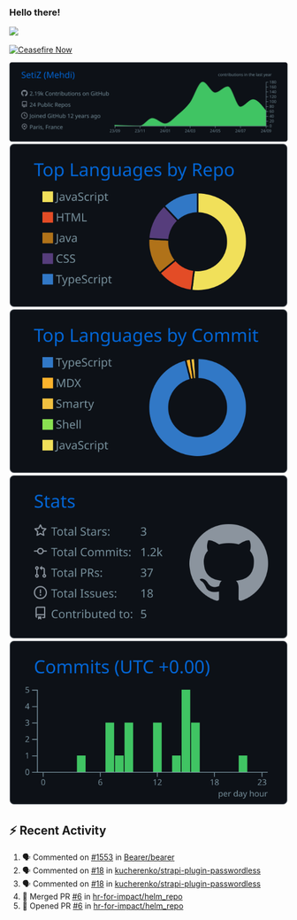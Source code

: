 ### Hello there!
![](https://gifdb.com/images/high/obi-wan-kenobi-well-hello-there-hzgui7yr5ketac2c.webp)

[![Ceasefire Now](https://badge.techforpalestine.org/default)](https://techforpalestine.org/learn-more)

![](https://raw.githubusercontent.com/SetiZ/SetiZ/master/profile-summary-card-output/github_dark/0-profile-details.svg)
![](https://raw.githubusercontent.com/SetiZ/SetiZ/master/profile-summary-card-output/github_dark/1-repos-per-language.svg)
![](https://raw.githubusercontent.com/SetiZ/SetiZ/master/profile-summary-card-output/github_dark/2-most-commit-language.svg)
![](https://raw.githubusercontent.com/SetiZ/SetiZ/master/profile-summary-card-output/github_dark/3-stats.svg)
![](https://raw.githubusercontent.com/SetiZ/SetiZ/master/profile-summary-card-output/github_dark/4-productive-time.svg)

## :zap: Recent Activity	

<!--START_SECTION:activity-->
1. 🗣 Commented on [#1553](https://github.com/Bearer/bearer/issues/1553#issuecomment-2321557899) in [Bearer/bearer](https://github.com/Bearer/bearer)
2. 🗣 Commented on [#18](https://github.com/kucherenko/strapi-plugin-passwordless/issues/18#issuecomment-2314715626) in [kucherenko/strapi-plugin-passwordless](https://github.com/kucherenko/strapi-plugin-passwordless)
3. 🗣 Commented on [#18](https://github.com/kucherenko/strapi-plugin-passwordless/issues/18#issuecomment-2210320239) in [kucherenko/strapi-plugin-passwordless](https://github.com/kucherenko/strapi-plugin-passwordless)
4. 🎉 Merged PR [#6](https://github.com/hr-for-impact/helm_repo/pull/6) in [hr-for-impact/helm_repo](https://github.com/hr-for-impact/helm_repo)
5. 💪 Opened PR [#6](https://github.com/hr-for-impact/helm_repo/pull/6) in [hr-for-impact/helm_repo](https://github.com/hr-for-impact/helm_repo)
<!--END_SECTION:activity-->

<!--
**SetiZ/SetiZ** is a ✨ _special_ ✨ repository because its `README.md` (this file) appears on your GitHub profile.

Here are some ideas to get you started:

- 🔭 I’m currently working on ...
- 🌱 I’m currently learning ...
- 👯 I’m looking to collaborate on ...
- 🤔 I’m looking for help with ...
- 💬 Ask me about ...
- 📫 How to reach me: ...
- 😄 Pronouns: ...
- ⚡ Fun fact: ...
-->
